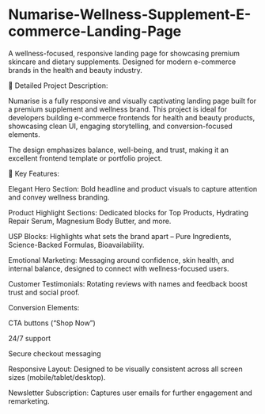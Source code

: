 # Numarise-Wellness-Supplement-E-commerce-Landing-Page
A wellness-focused, responsive landing page for showcasing premium skincare and dietary supplements. Designed for modern e-commerce brands in the health and beauty industry.

📖 Detailed Project Description:

Numarise is a fully responsive and visually captivating landing page built for a premium supplement and wellness brand. This project is ideal for developers building e-commerce frontends for health and beauty products, showcasing clean UI, engaging storytelling, and conversion-focused elements.

The design emphasizes balance, well-being, and trust, making it an excellent frontend template or portfolio project.

🎯 Key Features:

Elegant Hero Section: Bold headline and product visuals to capture attention and convey wellness branding.

Product Highlight Sections: Dedicated blocks for Top Products, Hydrating Repair Serum, Magnesium Body Butter, and more.

USP Blocks: Highlights what sets the brand apart – Pure Ingredients, Science-Backed Formulas, Bioavailability.

Emotional Marketing: Messaging around confidence, skin health, and internal balance, designed to connect with wellness-focused users.

Customer Testimonials: Rotating reviews with names and feedback boost trust and social proof.

Conversion Elements:

CTA buttons (“Shop Now”)

24/7 support

Secure checkout messaging

Responsive Layout: Designed to be visually consistent across all screen sizes (mobile/tablet/desktop).

Newsletter Subscription: Captures user emails for further engagement and remarketing.
